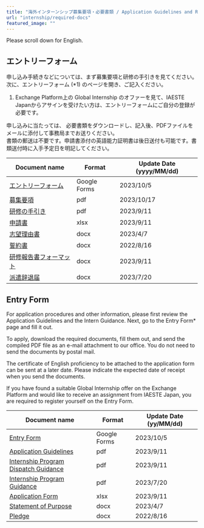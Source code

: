 ```yaml
---
title: "海外インターンシップ募集要項・必要書類 / Application Guidelines and Required Documents for Overseas Internships"
url: "internship/required-docs"
featured_image: ""
---
```


Please scroll down for English.

## エントリーフォーム

申し込み手続きなどについては、まず募集要項と研修の手引きを見てください。  
次に、エントリーフォーム (*1) のページを開き、ご記入ください。

1. Exchange Platform上の Global Internship のオファーを見て、IAESTE Japanからアサインを受けたい方は、エントリーフォームにご自分の登録が必要です。

申し込みに当たっては、 必要書類をダウンロードし、記入後、PDFファイルをメールに添付して事務局までお送りください。  
書類の郵送は不要です。申請書添付の英語能力証明書は後日送付も可能です。書類送付時に入手予定日を明記してください。

| Document name | Format | Update Date (yyyy/MM/dd) |
| ------------- | ------ | ------------------------ |
| [エントリーフォーム](https://docs.google.com/forms/d/e/1FAIpQLSfGxklObPK3CPZNiYktDHGFyZEB8YV2Iw0AIViYIsO4Q4Vmfw/viewform) | Google Forms | 2023/10/5 |
| [募集要項](/files/internship/required-docs/application-guidelines-fy2024-ja-v20231017.pdf) | pdf | 2023/10/17 |
| [研修の手引き](/files/internship/required-docs/internship-dispatch-guidance-fy2024-ja-v20230828.pdf) | pdf | 2023/9/11 |
| [申請書](/files/internship/required-docs/application-form-fy2024-ja-v20230828.xlsx)          | xlsx | 2023/9/11 |
| [志望理由書](/files/internship/required-docs/statement-of-purpose-v20230407.docx)             | docx | 2023/4/7 |
| [誓約書](/files/internship/required-docs/pledge-ja-v20220816.docx)                           | docx | 2022/8/16 |
| [研修報告書フォーマット](/files/internship/required-docs/internship-report-format-v20230828.docx) | docx | 2023/9/11 |
| [派遣辞退届](/files/internship/required-docs/withdrawal-notice-ja-v20230720.doc)              | docx | 2023/7/20 |

## Entry Form

For application procedures and other information, please first review the Application Guidelines and the Intern Guidance. Next, go to the Entry Form* page and fill it out.

To apply, download the required documents, fill them out, and send the compiled PDF file as an e-mail attachment to our office. You do not need to send the documents by postal mail.

The certificate of English proficiency to be attached to the application form can be sent at a later date. Please indicate the expected date of receipt when you send the documents.

If you have found a suitable Global Internship offer on the Exchange Platform and would like to receive an assignment from IAESTE Japan, you are required to register yourself on the Entry Form.

| Document name | Format | Update Date (yy/MM/dd) |
|---------------|--------|-----------------------|
| [Entry Form](https://docs.google.com/forms/d/e/1FAIpQLSfGxklObPK3CPZNiYktDHGFyZEB8YV2Iw0AIViYIsO4Q4Vmfw/viewform) | Google Forms | 2023/10/5 |
| [Application Guidelines](/files/internship/required-docs/application-guidelines-fy2024-en-v20230828.pdf) | pdf  | 2023/9/11 |
| [Internship Program Dispatch Guidance](/files/internship/required-docs/internship-dispatch-guidance-fy2024-en-v20230828.pdf)  | pdf  | 2023/9/11 |
| [Internship Program Guidance](/files/internship/required-docs/internship-program-guidance-fy2024-en-v20230720.pdf)  | pdf  | 2023/7/20 |
| [Application Form](/files/internship/required-docs/application-form-fy2024-en-v20230828.xlsx)  | xlsx | 2023/9/11 |
| [Statement of Purpose](/files/internship/required-docs/statement-of-purpose-v20230407.docx) | docx | 2023/4/7 |
| [Pledge](/files/internship/required-docs/pledge-en-v20220816.docx)  | docx | 2022/8/16 |
